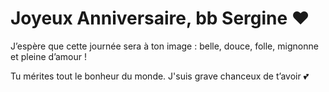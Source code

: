 <h1>Joyeux Anniversaire, bb Sergine ❤️</h1>
<p>J’espère que cette journée sera à ton image : belle, douce, folle, mignonne et pleine d’amour !</p>
<p>Tu mérites tout le bonheur du monde. J'suis grave chanceux de t’avoir 💕</p>
